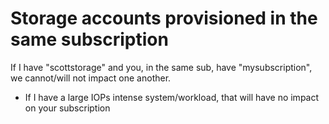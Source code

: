 # Storage accounts provisioned in the same subscription
If I have "scottstorage" and you, in the same sub, have "mysubscription", we cannot/will not impact one another.
- If I have a large IOPs intense system/workload, that will have no impact on your subscription
